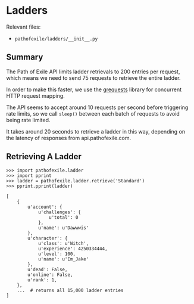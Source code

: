 Ladders
=======

Relevant files:
* `pathofexile/ladders/__init__.py`


Summary
-------

The Path of Exile API limits ladder retrievals to 200 entries per request,
which means we need to send 75 requests to retrieve the entire ladder.

In order to make this faster, we use the
<a href="https://github.com/kennethreitz/grequests">grequests</a> library for
concurrent HTTP request mapping.

The API seems to accept around 10 requests per second before triggering rate
limits, so we call `sleep()` between each batch of requests to avoid being
rate limited.

It takes around 20 seconds to retrieve a ladder in this way, depending on the
latency of responses from api.pathofexile.com.


Retrieving A Ladder
-------------------

    >>> import pathofexile.ladder
    >>> import pprint
    >>> ladder = pathofexile.ladder.retrieve('Standard')
    >>> pprint.pprint(ladder)

    [
        {
            u'account': {
                u'challenges': {
                    u'total': 0
                },
                u'name': u'Dawwwis'
            },
            u'character': {
                u'class': u'Witch',
                u'experience': 4250334444,
                u'level': 100,
                u'name': u'Em_Jake'
            },
            u'dead': False,
            u'online': False,
            u'rank': 1,
        },
        ...  # returns all 15,000 ladder entries
    ]
